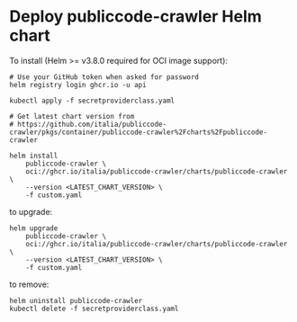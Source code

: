 # Deploy publiccode-crawler Helm chart

To install (Helm >= v3.8.0 required for OCI image support):

```shell-session
# Use your GitHub token when asked for password
helm registry login ghcr.io -u api

kubectl apply -f secretproviderclass.yaml

# Get latest chart version from
# https://github.com/italia/publiccode-crawler/pkgs/container/publiccode-crawler%2Fcharts%2Fpubliccode-crawler

helm install
    publiccode-crawler \
    oci://ghcr.io/italia/publiccode-crawler/charts/publiccode-crawler \
    --version <LATEST_CHART_VERSION> \
    -f custom.yaml
```

to upgrade:

```shell-session
helm upgrade
    publiccode-crawler \
    oci://ghcr.io/italia/publiccode-crawler/charts/publiccode-crawler \
    --version <LATEST_CHART_VERSION> \
    -f custom.yaml
```

to remove:

```shell-session
helm uninstall publiccode-crawler
kubectl delete -f secretproviderclass.yaml
```
